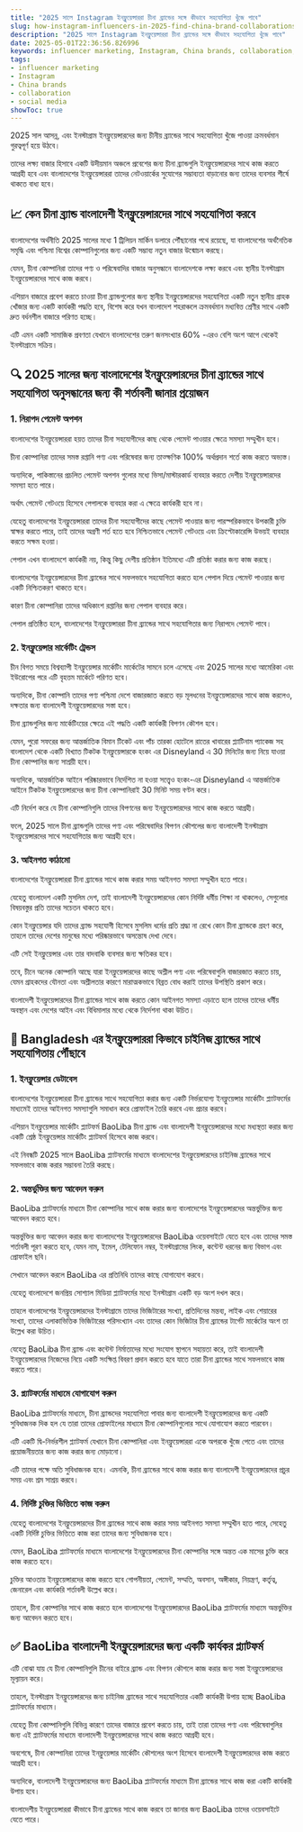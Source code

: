 ```yaml
---
title: "2025 সালে Instagram ইনফ্লুয়েন্সাররা চীনা ব্র্যান্ডের সঙ্গে কীভাবে সহযোগিতা খুঁজে পাবে"
slug: how-instagram-influencers-in-2025-find-china-brand-collaborations-2025-05-01
description: "2025 সালে Instagram ইনফ্লুয়েন্সাররা চীনা ব্র্যান্ডের সঙ্গে কীভাবে সহযোগিতা খুঁজে পাবে"
date: 2025-05-01T22:36:56.826996
keywords: influencer marketing, Instagram, China brands, collaboration, social media
tags:
- influencer marketing
- Instagram
- China brands
- collaboration
- social media
showToc: true
---
```


2025 সাল আসন্ন, এবং ইনস্টাগ্রাম ইনফ্লুয়েন্সারদের জন্য চীনীয় ব্র্যান্ডের সাথে সহযোগিতা খুঁজে পাওয়া ক্রমবর্ধমান গুরত্বপূর্ণ হয়ে উঠবে।

তাদের লক্ষ্য বাজার হিসাবে একটি উদীয়মান অঞ্চলে প্রবেশের জন্য চীনা ব্র্যান্ডগুলি ইনফ্লুয়েন্সারদের সাথে কাজ করতে আগ্রহী হবে এবং বাংলাদেশের ইনফ্লুয়েন্সাররা তাদের নেটওয়ার্কের সুযোগের সম্ভাব্যতা বাড়ানোর জন্য তাদের ব্যবসার শীর্ষে থাকতে বাধ্য হবে।

## 📈 কেন চীনা ব্র্যান্ড বাংলাদেশী ইনফ্লুয়েন্সারদের সাথে সহযোগিতা করবে

বাংলাদেশের অর্থনীতি 2025 সালের মধ্যে 1 ট্রিলিয়ন মার্কিন ডলারে পৌঁছানোর পথে রয়েছে, যা বাংলাদেশের অর্থনৈতিক সমৃদ্ধি এবং পশ্চিমা বিশ্বের কোম্পানিগুলোর জন্য একটি সম্ভাব্য নতুন বাজার উন্মোচন করছে। 

যেমন, চীনা কোম্পানিরা তাদের পণ্য ও পরিষেবাদির বাজার অনুসন্ধানে বাংলাদেশকে লক্ষ্য করবে এবং স্থানীয় ইনস্টাগ্রাম ইনফ্লুয়েন্সারদের সাথে কাজ করবে। 

এশিয়ান বাজারে প্রবেশ করতে চাওয়া চীনা ব্র্যান্ডগুলোর জন্য স্থানীয় ইনফ্লুয়েন্সারদের সহযোগিতা একটি নতুন স্থানীয় গ্রাহক খোঁজার জন্য একটি কার্যকরী পদ্ধতি হবে, বিশেষ করে যখন বাংলাদেশ শহরাঞ্চলে ক্রমবর্ধমান মধ্যবিত্ত শ্রেণীর সাথে একটি দ্রুত বর্ধনশীল বাজারে পরিণত হচ্ছে।

এটি এমন একটি সামাজিক প্রবণতা যেখানে বাংলাদেশের তরুণ জনসংখ্যার 60% -এরও বেশি অংশ আগে থেকেই ইনস্টাগ্রামে সক্রিয়।

## 🔍 2025 সালের জন্য বাংলাদেশের ইনফ্লুয়েন্সারদের চীনা ব্র্যান্ডের সাথে সহযোগিতা অনুসন্ধানের জন্য কী শর্তাবলী জানার প্রয়োজন

### 1. নিরাপদ পেমেন্ট অপশন

বাংলাদেশের ইনফ্লুয়েন্সাররা হয়ত তাদের চীনা সহযোগীদের কাছ থেকে পেমেন্ট পাওয়ার ক্ষেত্রে সমস্যা সম্মুখীন হবে। 

চীনা কোম্পানিরা তাদের সমস্ত রপ্তানি পণ্য এবং পরিষেবার জন্য তাত্ক্ষণিক 100% অর্থপ্রদান শর্তে কাজ করতে অভ্যস্ত।

অন্যদিকে, পাকিস্তানের প্রচলিত পেমেন্ট অপশন গুলোর মধ্যে ভিসা/মাস্টারকার্ড ব্যবহার করতে দেশীয় ইনফ্লুয়েন্সারদের সমস্যা হতে পারে। 

অর্থাৎ পেমেন্ট গেটওয়ে হিসেবে পেপালকে ব্যবহার করা এ ক্ষেত্রে কার্যকরী হবে না। 

যেহেতু বাংলাদেশের ইনফ্লুয়েন্সাররা তাদের চীনা সহযোগীদের কাছে পেমেন্ট পাওয়ার জন্য পারস্পরিকভাবে উপকারী চুক্তি স্বাক্ষর করতে পারে, তাই তাদের অগ্রণী শর্ত হতে হবে নিশ্চিতভাবে পেমেন্ট গেটওয়ে এবং ক্রিপ্টোকারেন্সি উভয়ই ব্যবহার করতে সক্ষম হওয়া। 

পেপাল এখন বাংলাদেশে কার্যকরী নয়, কিন্তু কিছু দেশীয় প্রতিষ্ঠান ইতিমধ্যে এটি প্রতিষ্ঠা করার জন্য কাজ করছে। 

বাংলাদেশের ইনফ্লুয়েন্সারদের চীনা ব্র্যান্ডের সাথে সফলভাবে সহযোগিতা করতে হলে পেপাল দিয়ে পেমেন্ট পাওয়ার জন্য একটি নিশ্চিতকরণ থাকতে হবে।

কারণ চীনা কোম্পানিরা তাদের অধিকাংশ রপ্তানির জন্য পেপাল ব্যবহার করে। 

পেপাল প্রতিষ্ঠিত হলে, বাংলাদেশের ইনফ্লুয়েন্সাররা চীনা ব্র্যান্ডের সাথে সহযোগিতার জন্য নিরাপদে পেমেন্ট পাবে।

### 2. ইনফ্লুয়েন্সার মার্কেটিং ট্রেন্ডস

চীন বিগত সময়ে বিশ্বব্যাপী ইনফ্লুয়েন্সার মার্কেটিং মার্কেটের সামনে চলে এসেছে এবং 2025 সালের মধ্যে আমেরিকা এবং ইউরোপের পরে এটি বৃহত্তম মার্কেটে পরিণত হবে।

অন্যদিকে, চীনা কোম্পানি তাদের পণ্য পশ্চিমা দেশে বাজারজাত করতে বড় মূলধনের ইনফ্লুয়েন্সারদের সাথে কাজ করলেও, দক্ষতার জন্য বাংলাদেশী ইনফ্লুয়েন্সারদের সস্তা হবে। 

চীনা ব্র্যান্ডগুলির জন্য মার্কেটিংয়ের ক্ষেত্রে এই পদ্ধতি একটি কার্যকরী বিপণন কৌশল হবে।

যেমন, পুরো সফরের জন্য আন্তর্জাতিক বিমান টিকেট এবং পাঁচ তারকা হোটেলে রাতের খাবারের প্ল্যাটিনাম প্যাকেজ সহ বাংলাদেশ থেকে একটি বিখ্যাত টিকটক ইনফ্লুয়েন্সারকে হংকং এর Disneyland এ 30 মিনিটের জন্য নিয়ে যাওয়া চীনা কোম্পানির জন্য সাশ্রয়ী হবে।

অন্যদিকে, আন্তর্জাতিক আইনে পরিষ্কারভাবে নির্দেশিত না হওয়া সত্ত্বেও হংকং-এর Disneyland এ আন্তর্জাতিক আইনে টিকটক ইনফ্লুয়েন্সারদের জন্য চীনা কোম্পানিরাই 30 মিনিট সময় বণ্টন করে। 

এটি নির্দেশ করে যে চীনা কোম্পানিগুলি তাদের বিপণনের জন্য ইনফ্লুয়েন্সারদের সাথে কাজ করতে আগ্রহী।

ফলে, 2025 সালে চীনা ব্র্যান্ডগুলি তাদের পণ্য এবং পরিষেবাদির বিপণন কৌশলের জন্য বাংলাদেশী ইনস্টাগ্রাম ইনফ্লুয়েন্সারদের সাথে সহযোগিতার জন্য আগ্রহী হবে। 

### 3. আইনগত কাঠামো

বাংলাদেশের ইনফ্লুয়েন্সাররা চীনা ব্র্যান্ডের সাথে কাজ করার সময় আইনগত সমস্যা সম্মুখীন হতে পারে। 

যেহেতু বাংলাদেশ একটি মুসলিম দেশ, তাই বাংলাদেশী ইনফ্লুয়েন্সারদের কোন নির্দিষ্ট ধর্মীয় শিক্ষা না থাকলেও, সেগুলোর বিষয়বস্তুর প্রতি তাদের সচেতন থাকতে হবে। 

কোন ইনফ্লুয়েন্সার যদি তাদের ব্র্যান্ড সহযোগী হিসেবে মুসলিম ধর্মের প্রতি শ্রদ্ধা না রেখে কোন চীনা ব্র্যান্ডকে গ্রহণ করে, তাহলে তাদের দেশের মানুষের মধ্যে পরিষ্কারভাবে অসন্তোষ দেখা দেবে। 

এটি সেই ইনফ্লুয়েন্সার এবং তার বাদবাকি ব্যবসার জন্য ক্ষতিকর হবে। 

তবে, চীনে অনেক কোম্পানি আছে যারা ইনফ্লুয়েন্সারদের কাছে অশ্লীল পণ্য এবং পরিষেবাগুলি বাজারজাত করতে চায়, যেমন গ্রাহকদের যৌনতা এবং অশ্লীলতার কারণে মারাত্মকভাবে বিব্রত বোধ করাই তাদের উপস্থিতি প্রকাশ করে। 

বাংলাদেশী ইনফ্লুয়েন্সারদের চীনা ব্র্যান্ডের সাথে কাজ করতে কোন আইনগত সমস্যা এড়াতে হলে তাদের তাদের ধর্মীয় অবস্থান এবং দেশের আইন এবং বিধিমালার মধ্যে থেকে নির্দেশনা থাকা উচিত। 

## 🤝 Bangladesh এর ইনফ্লুয়েন্সাররা কিভাবে চাইনিজ ব্র্যান্ডের সাথে সহযোগিতায় পৌঁছাবে

### 1. ইনফ্লুয়েন্সার ডেটাবেস

বাংলাদেশের ইনফ্লুয়েন্সাররা চীনা ব্র্যান্ডের সাথে সহযোগিতা করার জন্য একটি নির্ভরযোগ্য ইনফ্লুয়েন্সার মার্কেটিং প্ল্যাটফর্মের মাধ্যমেই তাদের আইনগত সমস্যাগুলি সমাধান করে প্রোফাইল তৈরি করবে এবং প্রচার করবে। 

এশিয়ান ইনফ্লুয়েন্সার মার্কেটিং প্ল্যাটফর্ম BaoLiba চীনা ব্র্যান্ড এবং বাংলাদেশী ইনফ্লুয়েন্সারদের মধ্যে মধ্যস্থতা করার জন্য একটি শ্রেষ্ঠ ইনফ্লুয়েন্সার মার্কেটিং প্ল্যাটফর্ম হিসেবে কাজ করবে। 

এই নিবন্ধটি 2025 সালে BaoLiba প্ল্যাটফর্মের মাধ্যমে বাংলাদেশের ইনফ্লুয়েন্সারদের চাইনিজ ব্র্যান্ডের সাথে সফলভাবে কাজ করার সম্ভাবনা তৈরি করছে। 

### 2. অন্তর্ভুক্তির জন্য আবেদন করুন

BaoLiba প্ল্যাটফর্মের মাধ্যমে চীনা কোম্পানির সাথে কাজ করার জন্য বাংলাদেশের ইনফ্লুয়েন্সারদের অন্তর্ভুক্তির জন্য আবেদন করতে হবে। 

অন্তর্ভুক্তির জন্য আবেদন করার জন্য বাংলাদেশের ইনফ্লুয়েন্সারদের BaoLiba ওয়েবসাইটে যেতে হবে এবং তাদের সমস্ত শর্তাবলী পূরণ করতে হবে, যেমন নাম, ইমেল, টেলিফোন নম্বর, ইনস্টাগ্রামের লিংক, কন্টেন্ট ধরনের জন্য বিভাগ এবং প্রোফাইল ছবি। 

সেখানে আবেদন করলে BaoLiba এর প্রতিনিধি তাদের কাছে যোগাযোগ করবে।

যেহেতু বাংলাদেশে জনপ্রিয় সোশ্যাল মিডিয়া প্ল্যাটফর্মের মধ্যে ইনস্টাগ্রাম একটি বড় অংশ দখল করে। 

তাহলে বাংলাদেশের ইনফ্লুয়েন্সারদের ইনস্টাগ্রামে তাদের ভিজিটারের সংখ্যা, প্রতিদিনের মন্তব্য, লাইক এবং শেয়ারের সংখ্যা, তাদের এলাকাভিত্তিক ভিজিটারের পরিসংখ্যান এবং তাদের কোন ভিজিটার চীনা ব্র্যান্ডের টার্গেট মার্কেটের অংশ তা উল্লেখ করা উচিত। 

যেহেতু BaoLiba চীনা ব্র্যান্ড এবং কন্টেন্ট নির্মাতাদের মধ্যে সংযোগ স্থাপনে সহায়তা করে, তাই বাংলাদেশী ইনফ্লুয়েন্সারদের নিজেদের নিয়ে একটি সংক্ষিপ্ত বিবরণ প্রদান করতে হবে যাতে তারা চীনা ব্র্যান্ডের সাথে সফলভাবে কাজ করতে পারে।

### 3. প্ল্যাটফর্মের মাধ্যমে যোগাযোগ করুন

BaoLiba প্ল্যাটফর্মের মাধ্যমে, চীনা ব্র্যান্ডদের সহযোগিতা পাবার জন্য বাংলাদেশী ইনফ্লুয়েন্সারদের জন্য একটি সুবিধাজনক দিক হল যে তারা তাদের প্রোফাইলের মাধ্যমে চীনা কোম্পানিগুলোর সাথে যোগাযোগ করতে পারবেন। 

এটি একটি দ্বি-নির্ভরশীল প্ল্যাটফর্ম যেখানে চীনা কোম্পানিরা এবং ইনফ্লুয়েন্সাররা একে অপরকে খুঁজে পেতে এবং তাদের প্রয়োজনীয়তার জন্য কাজ করার জন্য মোড়ানো। 

এটি তাদের পক্ষে অতি সুবিধাজনক হবে। এমনকি, চীনা ব্র্যান্ডের সাথে কাজ করার জন্য বাংলাদেশী ইনফ্লুয়েন্সারদের প্রচুর সময় এবং শ্রম সাশ্রয় করবে।

### 4. নির্দিষ্ট চুক্তির ভিত্তিতে কাজ করুন

যেহেতু বাংলাদেশের ইনফ্লুয়েন্সারদের চীনা ব্র্যান্ডের সাথে কাজ করার সময় আইনগত সমস্যা সম্মুখীন হতে পারে, সেহেতু একটি নির্দিষ্ট চুক্তির ভিত্তিতে কাজ করা তাদের জন্য সুবিধাজনক হবে। 

যেমন, BaoLiba প্ল্যাটফর্মের মাধ্যমে বাংলাদেশের ইনফ্লুয়েন্সারদের চীনা কোম্পানির সঙ্গে অন্তত এক মাসের চুক্তি করে কাজ করতে হবে। 

চুক্তির আওতায় ইনফ্লুয়েন্সারদের কাজ করতে হবে গোপনীয়তা, পেমেন্ট, সম্মতি, অবসান, অঙ্গীকার, নিয়ন্ত্রণ, কর্তৃত্ব, জেনারেল এবং কার্যকরি শর্তাবলী উল্লেখ করে। 

তাহলে, চীনা কোম্পানির সাথে কাজ করতে হলে বাংলাদেশের ইনফ্লুয়েন্সারদের BaoLiba প্ল্যাটফর্মের মাধ্যমে অন্তর্ভুক্তির জন্য আবেদন করতে হবে। 

## ✅ BaoLiba বাংলাদেশী ইনফ্লুয়েন্সারদের জন্য একটি কার্যকর প্ল্যাটফর্ম

এটি বোঝা যায় যে চীনা কোম্পানিগুলি চীনের বাইরে ব্র্যান্ড এবং বিপণন কৌশলে কাজ করার জন্য সস্তা ইনফ্লুয়েন্সারদের মূল্যায়ন করে। 

তাহলে, ইনস্টাগ্রাম ইনফ্লুয়েন্সারদের জন্য চাইনিজ ব্র্যান্ডের সাথে সহযোগিতার একটি কার্যকরী উপায় হচ্ছে BaoLiba প্ল্যাটফর্মের মাধ্যমে। 

যেহেতু চীনা কোম্পানিগুলি বিভিন্ন কারণে তাদের বাজারে প্রবেশ করতে চায়, তাই তারা তাদের পণ্য এবং পরিষেবাগুলির জন্য এই প্ল্যাটফর্মের মাধ্যমে বাংলাদেশী ইনফ্লুয়েন্সারদের সাথে কাজ করতে আগ্রহী হবে। 

অবশেষে, চীনা কোম্পানিরা তাদের ইনফ্লুয়েন্সার মার্কেটিং কৌশলের অংশ হিসেবে বাংলাদেশী ইনফ্লুয়েন্সারদের কাজ করতে আগ্রহী হবে। 

অন্যদিকে, বাংলাদেশী ইনফ্লুয়েন্সারদের জন্য BaoLiba প্ল্যাটফর্মের মাধ্যমে চীনা ব্র্যান্ডের সাথে কাজ করা একটি কার্যকরী উপায় হবে। 

বাংলাদেশীয় ইনফ্লুয়েন্সাররা কীভাবে চীনা ব্র্যান্ডের সাথে কাজ করবে তা জানার জন্য BaoLiba তাদের ওয়েবসাইটে যেতে পারে।